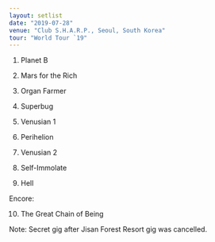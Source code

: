```yaml
---
layout: setlist
date: "2019-07-28"
venue: "Club S.H.A.R.P., Seoul, South Korea"
tour: "World Tour `19"
---
```


 1. Planet B

 2. Mars for the Rich

 3. Organ Farmer

 4. Superbug

 5. Venusian 1

 6. Perihelion

 7. Venusian 2

 8. Self-Immolate

 9. Hell

Encore:

10. The Great Chain of Being


Note: Secret gig after Jisan Forest Resort gig was cancelled.
